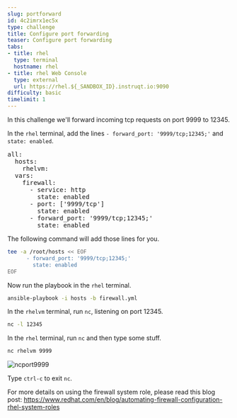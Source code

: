 ```yaml
---
slug: portforward
id: 4c2imrx1ec5x
type: challenge
title: Configure port forwarding
teaser: Configure port forwarding
tabs:
- title: rhel
  type: terminal
  hostname: rhel
- title: rhel Web Console
  type: external
  url: https://rhel.${_SANDBOX_ID}.instruqt.io:9090
difficulty: basic
timelimit: 1
---
```


In this challenge we'll forward incoming tcp requests on port 9999 to 12345.

In the `rhel` terminal, add the lines `- forward_port: '9999/tcp;12345;'` and
        `state: enabled`.

<pre>
all:
  hosts:
    rhelvm:
  vars:
    firewall:
      - service: http
        state: enabled
      - port: ['9999/tcp']
        state: enabled
      - forward_port: '9999/tcp;12345;'
        state: enabled
</pre>

The following command will add those lines for you.

```bash
tee -a /root/hosts << EOF
      - forward_port: '9999/tcp;12345;'
        state: enabled
EOF
```

Now run the playbook in the `rhel` terminal.

```bash
ansible-playbook -i hosts -b firewall.yml
```

In the `rhelvm` terminal, run `nc`, listening on port 12345.

```bash
nc -l 12345
```

In the `rhel` terminal, run `nc` and then type some stuff.

```bash
nc rhelvm 9999
```

![ncport9999](../assets/portforward.png)

Type `ctrl-c` to exit `nc`.

For more details on using the firewall system role, please read this blog post: <https://www.redhat.com/en/blog/automating-firewall-configuration-rhel-system-roles>
